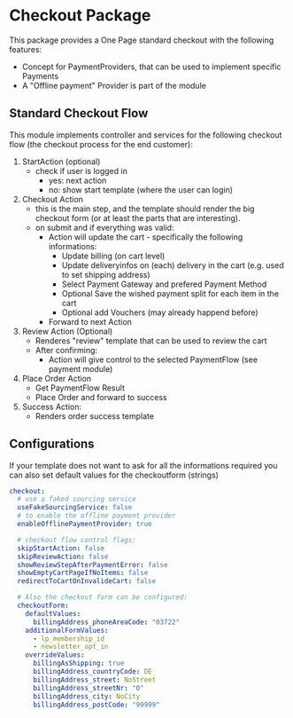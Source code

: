 # Checkout Package

This package provides a One Page standard checkout with the following features:

* Concept for PaymentProviders, that can be used to implement specific Payments
* A "Offline payment" Provider is part of the module

## Standard Checkout Flow

This module implements controller and services for the following checkout flow (the checkout process for the end customer):

1. StartAction (optional)
    * check if user is logged in
        * yes: next action
        * no: show start template (where the user can login)
2. Checkout Action
    * this is the main step, and the template should render the big checkout form (or at least the parts that are interesting). 
    * on submit and if everything was valid:
        * Action will update the cart - specifically the following informations:
            * Update billing (on cart level)
            * Update deliveryinfos on (each) delivery in the cart (e.g. used to set shipping address)
            * Select Payment Gateway and prefered Payment Method
            * Optional Save the wished payment split for each item in the cart
            * Optional add Vouchers (may already happend before)            
        * Forward to next Action
3. Review Action (Optional)
    * Renderes "review" template that can be used to review the cart
    * After confirming:
        * Action will give control to the selected PaymentFlow (see payment module)
4. Place Order Action
    * Get PaymentFlow Result
    * Place Order and forward to success
5. Success Action:
    * Renders order success template

## Configurations

If your template does not want to ask for all the informations required you can also set default values for the checkoutform (strings)

```yml
checkout:
  # use a faked sourcing service
  useFakeSourcingService: false
  # to enable the offline payment provider
  enableOfflinePaymentProvider: true

  # checkout flow control flags:
  skipStartAction: false
  skipReviewAction: false
  showReviewStepAfterPaymentError: false
  showEmptyCartPageIfNoItems: false
  redirectToCartOnInvalideCart: false

  # Also the checkout form can be configured:
  checkoutForm:
    defaultValues:
      billingAddress_phoneAreaCode: "03722"
    additionalFormValues:
      - lp_membership_id
      - newsletter_opt_in
    overrideValues:
      billingAsShipping: true
      billingAddress_countryCode: DE
      billingAddress_street: NoStreet
      billingAddress_streetNr: "0"
      billingAddress_city: NoCity
      billingAddress_postCode: "99999"
```

